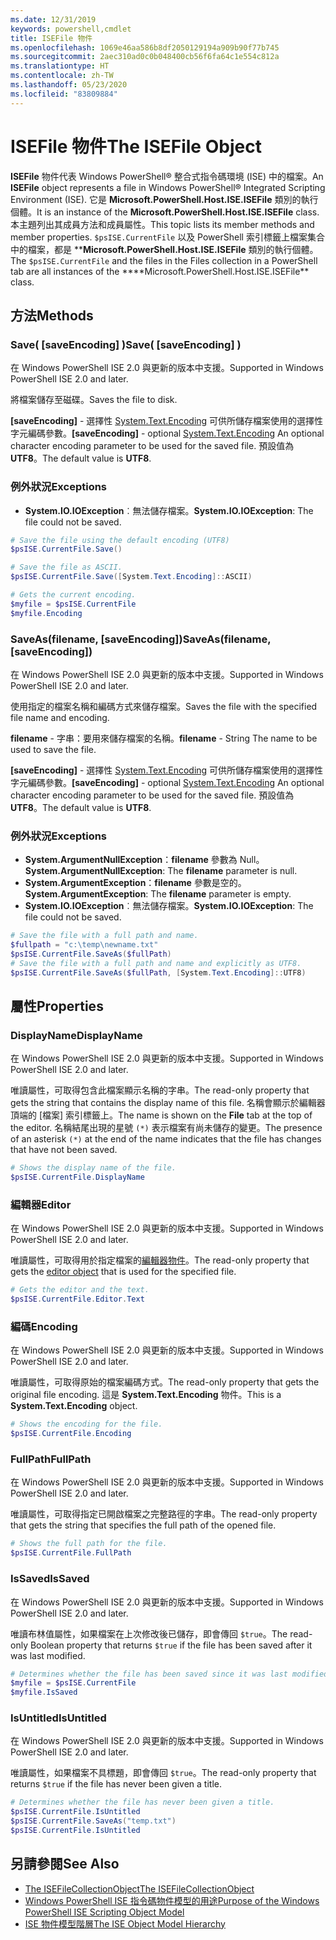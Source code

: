 ```yaml
---
ms.date: 12/31/2019
keywords: powershell,cmdlet
title: ISEFile 物件
ms.openlocfilehash: 1069e46aa586b8df2050129194a909b90f77b745
ms.sourcegitcommit: 2aec310ad0c0b048400cb56f6fa64c1e554c812a
ms.translationtype: HT
ms.contentlocale: zh-TW
ms.lasthandoff: 05/23/2020
ms.locfileid: "83809884"
---
```

# <a name="the-isefile-object"></a><span data-ttu-id="035ae-103">ISEFile 物件</span><span class="sxs-lookup"><span data-stu-id="035ae-103">The ISEFile Object</span></span>

<span data-ttu-id="035ae-104">**ISEFile** 物件代表 Windows PowerShell® 整合式指令碼環境 (ISE) 中的檔案。</span><span class="sxs-lookup"><span data-stu-id="035ae-104">An **ISEFile** object represents a file in Windows PowerShell® Integrated Scripting Environment (ISE).</span></span> <span data-ttu-id="035ae-105">它是 **Microsoft.PowerShell.Host.ISE.ISEFile** 類別的執行個體。</span><span class="sxs-lookup"><span data-stu-id="035ae-105">It is an instance of the **Microsoft.PowerShell.Host.ISE.ISEFile** class.</span></span> <span data-ttu-id="035ae-106">本主題列出其成員方法和成員屬性。</span><span class="sxs-lookup"><span data-stu-id="035ae-106">This topic lists its member methods and member properties.</span></span> <span data-ttu-id="035ae-107">`$psISE.CurrentFile` 以及 PowerShell 索引標籤上檔案集合中的檔案，都是 \*\***Microsoft.PowerShell.Host.ISE.ISEFile** 類別的執行個體。</span><span class="sxs-lookup"><span data-stu-id="035ae-107">The `$psISE.CurrentFile` and the files in the Files collection in a PowerShell tab are all instances of the \*\*\*\*Microsoft.PowerShell.Host.ISE.ISEFile\*\* class.</span></span>

## <a name="methods"></a><span data-ttu-id="035ae-108">方法</span><span class="sxs-lookup"><span data-stu-id="035ae-108">Methods</span></span>

### <a name="save-saveencoding-"></a><span data-ttu-id="035ae-109">Save\( \[saveEncoding\] \)</span><span class="sxs-lookup"><span data-stu-id="035ae-109">Save\( \[saveEncoding\] \)</span></span>

<span data-ttu-id="035ae-110">在 Windows PowerShell ISE 2.0 與更新的版本中支援。</span><span class="sxs-lookup"><span data-stu-id="035ae-110">Supported in Windows PowerShell ISE 2.0 and later.</span></span>

<span data-ttu-id="035ae-111">將檔案儲存至磁碟。</span><span class="sxs-lookup"><span data-stu-id="035ae-111">Saves the file to disk.</span></span>

<span data-ttu-id="035ae-112">**\[saveEncoding\]** - 選擇性 [System.Text.Encoding](https://msdn.microsoft.com/library/system.text.encoding.aspx) 可供所儲存檔案使用的選擇性字元編碼參數。</span><span class="sxs-lookup"><span data-stu-id="035ae-112">**\[saveEncoding\]** - optional [System.Text.Encoding](https://msdn.microsoft.com/library/system.text.encoding.aspx) An optional character encoding parameter to be used for the saved file.</span></span> <span data-ttu-id="035ae-113">預設值為 **UTF8**。</span><span class="sxs-lookup"><span data-stu-id="035ae-113">The default value is **UTF8**.</span></span>

### <a name="exceptions"></a><span data-ttu-id="035ae-114">例外狀況</span><span class="sxs-lookup"><span data-stu-id="035ae-114">Exceptions</span></span>

- <span data-ttu-id="035ae-115">**System.IO.IOException**︰無法儲存檔案。</span><span class="sxs-lookup"><span data-stu-id="035ae-115">**System.IO.IOException**: The file could not be saved.</span></span>

```powershell
# Save the file using the default encoding (UTF8)
$psISE.CurrentFile.Save()

# Save the file as ASCII.
$psISE.CurrentFile.Save([System.Text.Encoding]::ASCII)

# Gets the current encoding.
$myfile = $psISE.CurrentFile
$myfile.Encoding
```

### <a name="saveasfilename-saveencoding"></a><span data-ttu-id="035ae-116">SaveAs\(filename, \[saveEncoding\]\)</span><span class="sxs-lookup"><span data-stu-id="035ae-116">SaveAs\(filename, \[saveEncoding\]\)</span></span>

<span data-ttu-id="035ae-117">在 Windows PowerShell ISE 2.0 與更新的版本中支援。</span><span class="sxs-lookup"><span data-stu-id="035ae-117">Supported in Windows PowerShell ISE 2.0 and later.</span></span>

<span data-ttu-id="035ae-118">使用指定的檔案名稱和編碼方式來儲存檔案。</span><span class="sxs-lookup"><span data-stu-id="035ae-118">Saves the file with the specified file name and encoding.</span></span>

<span data-ttu-id="035ae-119">**filename** - 字串：要用來儲存檔案的名稱。</span><span class="sxs-lookup"><span data-stu-id="035ae-119">**filename** - String The name to be used to save the file.</span></span>

<span data-ttu-id="035ae-120">**\[saveEncoding\]** - 選擇性 [System.Text.Encoding](https://msdn.microsoft.com/library/system.text.encoding.aspx) 可供所儲存檔案使用的選擇性字元編碼參數。</span><span class="sxs-lookup"><span data-stu-id="035ae-120">**\[saveEncoding\]** - optional [System.Text.Encoding](https://msdn.microsoft.com/library/system.text.encoding.aspx) An optional character encoding parameter to be used for the saved file.</span></span> <span data-ttu-id="035ae-121">預設值為 **UTF8**。</span><span class="sxs-lookup"><span data-stu-id="035ae-121">The default value is **UTF8**.</span></span>

### <a name="exceptions"></a><span data-ttu-id="035ae-122">例外狀況</span><span class="sxs-lookup"><span data-stu-id="035ae-122">Exceptions</span></span>

- <span data-ttu-id="035ae-123">**System.ArgumentNullException**：**filename** 參數為 Null。</span><span class="sxs-lookup"><span data-stu-id="035ae-123">**System.ArgumentNullException**: The **filename** parameter is null.</span></span>
- <span data-ttu-id="035ae-124">**System.ArgumentException**：**filename** 參數是空的。</span><span class="sxs-lookup"><span data-stu-id="035ae-124">**System.ArgumentException**: The **filename** parameter is empty.</span></span>
- <span data-ttu-id="035ae-125">**System.IO.IOException**︰無法儲存檔案。</span><span class="sxs-lookup"><span data-stu-id="035ae-125">**System.IO.IOException**: The file could not be saved.</span></span>

```powershell
# Save the file with a full path and name.
$fullpath = "c:\temp\newname.txt"
$psISE.CurrentFile.SaveAs($fullPath)
# Save the file with a full path and name and explicitly as UTF8.
$psISE.CurrentFile.SaveAs($fullPath, [System.Text.Encoding]::UTF8)
```

## <a name="properties"></a><span data-ttu-id="035ae-126">屬性</span><span class="sxs-lookup"><span data-stu-id="035ae-126">Properties</span></span>

### <a name="displayname"></a><span data-ttu-id="035ae-127">DisplayName</span><span class="sxs-lookup"><span data-stu-id="035ae-127">DisplayName</span></span>

<span data-ttu-id="035ae-128">在 Windows PowerShell ISE 2.0 與更新的版本中支援。</span><span class="sxs-lookup"><span data-stu-id="035ae-128">Supported in Windows PowerShell ISE 2.0 and later.</span></span>

<span data-ttu-id="035ae-129">唯讀屬性，可取得包含此檔案顯示名稱的字串。</span><span class="sxs-lookup"><span data-stu-id="035ae-129">The read-only property that gets the string that contains the display name of this file.</span></span> <span data-ttu-id="035ae-130">名稱會顯示於編輯器頂端的 [檔案]  索引標籤上。</span><span class="sxs-lookup"><span data-stu-id="035ae-130">The name is shown on the **File** tab at the top of the editor.</span></span> <span data-ttu-id="035ae-131">名稱結尾出現的星號 `(*)` 表示檔案有尚未儲存的變更。</span><span class="sxs-lookup"><span data-stu-id="035ae-131">The presence of an asterisk `(*)` at the end of the name indicates that the file has changes that have not been saved.</span></span>

```powershell
# Shows the display name of the file.
$psISE.CurrentFile.DisplayName
```

### <a name="editor"></a><span data-ttu-id="035ae-132">編輯器</span><span class="sxs-lookup"><span data-stu-id="035ae-132">Editor</span></span>

<span data-ttu-id="035ae-133">在 Windows PowerShell ISE 2.0 與更新的版本中支援。</span><span class="sxs-lookup"><span data-stu-id="035ae-133">Supported in Windows PowerShell ISE 2.0 and later.</span></span>

<span data-ttu-id="035ae-134">唯讀屬性，可取得用於指定檔案的[編輯器物件](The-ISEEditor-Object.md)。</span><span class="sxs-lookup"><span data-stu-id="035ae-134">The read-only property that gets the [editor object](The-ISEEditor-Object.md) that is used for the specified file.</span></span>

```powershell
# Gets the editor and the text.
$psISE.CurrentFile.Editor.Text
```

### <a name="encoding"></a><span data-ttu-id="035ae-135">編碼</span><span class="sxs-lookup"><span data-stu-id="035ae-135">Encoding</span></span>

<span data-ttu-id="035ae-136">在 Windows PowerShell ISE 2.0 與更新的版本中支援。</span><span class="sxs-lookup"><span data-stu-id="035ae-136">Supported in Windows PowerShell ISE 2.0 and later.</span></span>

<span data-ttu-id="035ae-137">唯讀屬性，可取得原始的檔案編碼方式。</span><span class="sxs-lookup"><span data-stu-id="035ae-137">The read-only property that gets the original file encoding.</span></span> <span data-ttu-id="035ae-138">這是 **System.Text.Encoding** 物件。</span><span class="sxs-lookup"><span data-stu-id="035ae-138">This is a **System.Text.Encoding** object.</span></span>

```powershell
# Shows the encoding for the file.
$psISE.CurrentFile.Encoding
```

### <a name="fullpath"></a><span data-ttu-id="035ae-139">FullPath</span><span class="sxs-lookup"><span data-stu-id="035ae-139">FullPath</span></span>

<span data-ttu-id="035ae-140">在 Windows PowerShell ISE 2.0 與更新的版本中支援。</span><span class="sxs-lookup"><span data-stu-id="035ae-140">Supported in Windows PowerShell ISE 2.0 and later.</span></span>

<span data-ttu-id="035ae-141">唯讀屬性，可取得指定已開啟檔案之完整路徑的字串。</span><span class="sxs-lookup"><span data-stu-id="035ae-141">The read-only property that gets the string that specifies the full path of the opened file.</span></span>

```powershell
# Shows the full path for the file.
$psISE.CurrentFile.FullPath
```

### <a name="issaved"></a><span data-ttu-id="035ae-142">IsSaved</span><span class="sxs-lookup"><span data-stu-id="035ae-142">IsSaved</span></span>

<span data-ttu-id="035ae-143">在 Windows PowerShell ISE 2.0 與更新的版本中支援。</span><span class="sxs-lookup"><span data-stu-id="035ae-143">Supported in Windows PowerShell ISE 2.0 and later.</span></span>

<span data-ttu-id="035ae-144">唯讀布林值屬性，如果檔案在上次修改後已儲存，即會傳回 `$true`。</span><span class="sxs-lookup"><span data-stu-id="035ae-144">The read-only Boolean property that returns `$true` if the file has been saved after it was last modified.</span></span>

```powershell
# Determines whether the file has been saved since it was last modified.
$myfile = $psISE.CurrentFile
$myfile.IsSaved
```

### <a name="isuntitled"></a><span data-ttu-id="035ae-145">IsUntitled</span><span class="sxs-lookup"><span data-stu-id="035ae-145">IsUntitled</span></span>

<span data-ttu-id="035ae-146">在 Windows PowerShell ISE 2.0 與更新的版本中支援。</span><span class="sxs-lookup"><span data-stu-id="035ae-146">Supported in Windows PowerShell ISE 2.0 and later.</span></span>

<span data-ttu-id="035ae-147">唯讀屬性，如果檔案不具標題，即會傳回 `$true`。</span><span class="sxs-lookup"><span data-stu-id="035ae-147">The read-only property that returns `$true` if the file has never been given a title.</span></span>

```powershell
# Determines whether the file has never been given a title.
$psISE.CurrentFile.IsUntitled
$psISE.CurrentFile.SaveAs("temp.txt")
$psISE.CurrentFile.IsUntitled
```

## <a name="see-also"></a><span data-ttu-id="035ae-148">另請參閱</span><span class="sxs-lookup"><span data-stu-id="035ae-148">See Also</span></span>

- [<span data-ttu-id="035ae-149">The ISEFileCollectionObject</span><span class="sxs-lookup"><span data-stu-id="035ae-149">The ISEFileCollectionObject</span></span>](The-ISEFileCollection-Object.md)
- [<span data-ttu-id="035ae-150">Windows PowerShell ISE 指令碼物件模型的用途</span><span class="sxs-lookup"><span data-stu-id="035ae-150">Purpose of the Windows PowerShell ISE Scripting Object Model</span></span>](Purpose-of-the-Windows-PowerShell-ISE-Scripting-Object-Model.md)
- [<span data-ttu-id="035ae-151">ISE 物件模型階層</span><span class="sxs-lookup"><span data-stu-id="035ae-151">The ISE Object Model Hierarchy</span></span>](The-ISE-Object-Model-Hierarchy.md)

